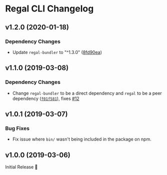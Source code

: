 # Regal CLI Changelog

## v1.2.0 (2020-01-18)

### Dependency Changes
* Update `regal-bundler` to "^1.3.0" ([8fd90ea](https://github.com/regal/regal-cli/commit/8fd90ea2e5b109d9c1d717ae42a93d4e6956aa7f))

## v1.1.0 (2019-03-08)

### Dependency Changes
* Change `regal-bundler` to be a direct dependency and `regal` to be a peer dependency ([`f01f581`](https://github.com/regal/regal-cli/commit/f01f5818a6722b1ef85c07c8fd9b62852a325261)), fixes [#12](https://github.com/regal/regal-cli/issues/12)

## v1.0.1 (2019-03-07)

### Bug Fixes
* Fix issue where `bin/` wasn't being included in the package on npm.

## v1.0.0 (2019-03-06)

Initial Release :tada: